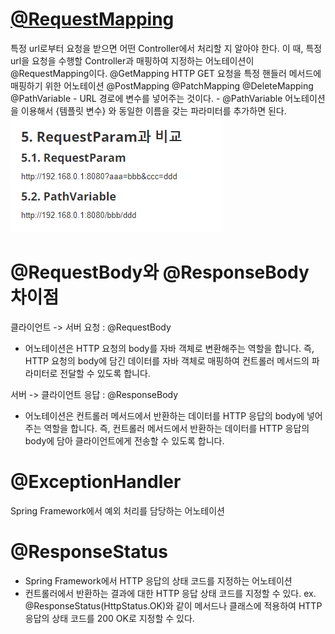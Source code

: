 # [@RequestMapping](https://www.iana.org/assignments/media-types/media-types.xhtml)
특정 url로부터 요청을 받으면 어떤 Controller에서 처리할 지 알아야 한다.
이 때, 특정 url을 요청을 수행할 Controller과 매핑하여 지정하는 어노테이션이 @RequestMapping이다.
        @GetMapping
        HTTP GET 요청을 특정 핸들러 메서드에 매핑하기 위한 어노테이션
        @PostMapping
        @PatchMapping
        @DeleteMapping
        @PathVariable
        - URL 경로에 변수를 넣어주는 것이다.
        - @PathVariable 어노테이션을 이용해서 {템플릿 변수} 와 동일한 이름을 갖는 파라미터를 추가하면 된다.
        </br><img src="/IMG/차이점.png" ></img>

# @RequestBody와 @ResponseBody 차이점

클라이언트 -> 서버 요청 : @RequestBody
* 어노테이션은 HTTP 요청의 body를 자바 객체로 변환해주는 역할을 합니다. 즉, HTTP 요청의 body에 담긴 데이터를 자바 객체로 매핑하여 컨트롤러 메서드의 파라미터로 전달할 수 있도록 합니다.

서버 -> 클라이언트 응답 : @ResponseBody
* 어노테이션은 컨트롤러 메서드에서 반환하는 데이터를 HTTP 응답의 body에 넣어주는 역할을 합니다. 즉, 컨트롤러 메서드에서 반환하는 데이터를 HTTP 응답의 body에 담아 클라이언트에게 전송할 수 있도록 합니다.

# @ExceptionHandler
Spring Framework에서 예외 처리를 담당하는 어노테이션

# @ResponseStatus
* Spring Framework에서 HTTP 응답의 상태 코드를 지정하는 어노테이션
*  컨트롤러에서 반환하는 결과에 대한 HTTP 응답 상태 코드를 지정할 수 있다.
ex. @ResponseStatus(HttpStatus.OK)와 같이 메서드나 클래스에 적용하여 HTTP 응답의 상태 코드를 200 OK로 지정할 수 있다.